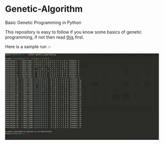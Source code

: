 # Genetic-Algorithm
Basic Genetic Programming in Python

This repository is easy to follow if you know some basics of genetic programming, if not then read [this](https://www.geeksforgeeks.org/genetic-algorithms/) first.

Here is a sample run :-

![](sample_output.png)
